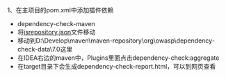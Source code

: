 1、在主项目的pom.xml中添加插件依赖
* <artifactId>dependency-check-maven</artifactId>
* 将[jsrepository.json](jsrepository.json)文件移动
* 移动到D:\Develop\maven\maven-repository\org\owasp\dependency-check-data\7.0这里
* 在IDEA右边的maven中，Plugins里面点击dependency-check:aggregate
* 在target目录下会生成dependency-check-report.html，可以到网页查看



